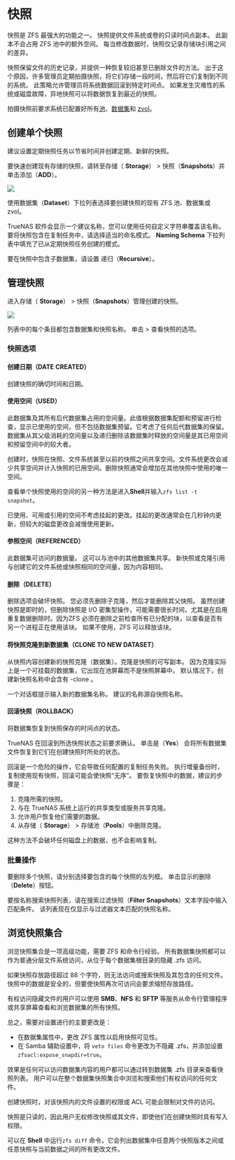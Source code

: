 # 快照

快照是 ZFS 最强大的功能之一。 快照提供文件系统或卷的只读时间点副本。 此副本不会占用 ZFS 池中的额外空间。 每当修改数据时，快照仅记录存储块引用之间的差异。

快照保留文件的历史记录，并提供一种恢复较旧甚至已删除文件的方法。 出于这个原因，许多管理员定期拍摄快照，将它们存储一段时间，然后将它们复制到不同的系统。 此策略允许管理员将系统数据回滚到特定时间点。 如果发生灾难性的系统或磁盘故障，异地快照可以将数据恢复到最近的快照。

拍摄快照前要求系统已配置好所有[池](https://www.truenas.com/docs/core/storage/pools/)、[数据集](https://www.truenas.com/docs/core/storage/snapshots/)和 [zvol](https://www.truenas.com/docs/core/storage/snapshots/)。

## 创建单个快照

建议设置定期快照任务以节省时间并创建定期、新鲜的快照。

要快速创建现有存储的快照，请转至存储（ **Storage**） > 快照（**Snapshots**）并单击添加（**ADD**）。

![](https://www.truenas.com/docs/images/CORE/12.0/StorageSnapshotsAdd.png)

使用数据集（**Dataset**）下拉列表选择要创建快照的现有 ZFS 池、数据集或 zvol。

TrueNAS 软件会显示一个建议名称，您可以使用任何自定义字符串覆盖该名称。 要将快照包含在复制任务中，请选择适当的命名模式。 **Naming Schema** 下拉列表中填充了已从定期快照任务创建的模式。

要在快照中包含子数据集，请设置 递归（**Recursive**）。

## 管理快照

进入存储（ **Storage**） > 快照（**Snapshots**）管理创建的快照。

![](https://www.truenas.com/docs/images/CORE/12.0/StorageSnapshots.png)

列表中的每个条目都包含数据集和快照名称。 单击 > 查看快照的选项。

### 快照选项

#### 创建日期（DATE CREATED）

创建快照的确切时间和日期。

#### 使用空间（USED）

此数据集及其所有后代数据集占用的空间量。此值根据数据集配额和预留进行检查，显示已使用的空间，但不包括数据集预留。它考虑了任何后代数据集的保留。数据集从其父级消耗的空间量以及递归删除该数据集时释放的空间量是其已用空间和预留空间中的较大者。

创建时，快照在快照、文件系统甚至以前的快照之间共享空间。文件系统更改会减少共享空间并计入快照的已用空间。删除快照通常会增加在其他快照中使用的唯一空间。

查看单个快照使用的空间的另一种方法是进入**Shell**并输入`zfs list -t snapshot`。

已使用、可用或引用的空间不考虑挂起的更改。挂起的更改通常会在几秒钟内更新，但较大的磁盘更改会减慢使用更新。

#### 参照空间（REFERENCED）

此数据集可访问的数据量。 这可以与池中的其他数据集共享。 新快照或克隆引用与创建它的文件系统或快照相同的空间量，因为内容相同。

#### 删除（DELETE）

删除选项会破坏快照。 您必须先删除子克隆，然后才能删除其父快照。 虽然创建快照是即时的，但删除快照是 I/O 密集型操作，可能需要很长时间，尤其是在启用重复数据删除时。因为ZFS 必须在删除之前检查所有已分配的块，以查看是否有另一个进程正在使用该块。 如果不使用，ZFS 可以释放该块。

#### 将快照克隆到新数据集（CLONE TO NEW DATASET）

从快照内容创建新的快照克隆（数据集）。克隆是快照的可写副本。 因为克隆实际上是一个可挂载的数据集，它出现在池屏幕而不是快照屏幕中。 默认情况下，创建新快照名称中会含有 -clone 。

一个对话框提示输入新的数据集名称。 建议的名称源自快照名称。

#### 回滚快照（ROLLBACK）

将数据集恢复到快照保存的时间点的状态。

TrueNAS 在回滚到所选快照状态之前要求确认。 单击是（**Yes**） 会将所有数据集文件恢复到它们在创建快照时所处的状态。

回滚是一个危险的操作，它会导致任何配置的复制任务失败。 执行增量备份时，复制使用现有快照，回滚可能会使快照“无序”。 要恢复快照中的数据，建议的步骤是：

1. 克隆所需的快照。
2. 与在 TrueNAS 系统上运行的共享类型或服务共享克隆。
3. 允许用户恢复他们需要的数据。
4. 从存储（ **Storage**） > 存储池（**Pools**）中删除克隆。

这种方法不会破坏任何磁盘上的数据，也不会影响复制。

### 批量操作

要删除多个快照，请分别选择要包含的每个快照的左列框。 单击显示的删除（**Delete**）按钮。

要按名称搜索快照列表，请在搜索过滤快照（**Filter Snapshots**）文本字段中输入匹配条件。 该列表现在仅显示与过滤器文本匹配的快照名称。

## 浏览快照集合

浏览快照集合是一项高级功能，需要 ZFS 和命令行经验。
所有数据集快照都可以作为普通分层文件系统访问，从位于每个数据集根目录的隐藏 .zfs 访问。

如果快照存放路径超过 88 个字符，则无法访问或搜索快照及其包含的任何文件。 快照中的数据是安全的，但要使快照再次可访问会要求缩短存放路径。

有权访问隐藏文件的用户可以使用 **SMB**、**NFS** 和 **SFTP** 等服务从命令行管理程序或共享屏幕查看和浏览数据集的所有快照。

总之，需要对设置进行的主要更改是：

- 在数据集属性中，更改 ZFS 属性以启用快照可见性。
- 在 Samba 辅助设置中，将 `veto files` 命令更改为不隐藏 .zfs，并添加设置 `zfsacl:expose_snapdir=true`。

效果是任何可以访问数据集内容的用户都可以通过转到数据集 .zfs 目录来查看快照列表。 用户可以在整个数据集快照集合中浏览和搜索他们有权访问的任何文件。

创建快照时，对该快照内的文件设置的权限或 ACL 可能会限制对文件的访问。

快照是只读的，因此用户无权修改快照或其文件，即使他们在创建快照时具有写入权限。

可以在 **Shell** 中运行`zfs diff` 命令，它会列出数据集中任意两个快照版本之间或任意快照与当前数据之间的所有更改文件。

